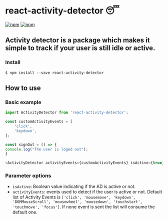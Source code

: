 # react-activity-detector 😴

[![npm](https://img.shields.io/npm/v/react-activity-detector)](https://www.npmjs.com/package/react-activity-detector)
[![npm](https://img.shields.io/npm/l/react-activity-detector)](https://www.npmjs.com/package/react-activity-detector)

## Activity detector is a package which makes it simple to track if your user is still idle or active.

### Install
```
$ npm install --save react-activity-detector
```

## How to use

### Basic example
```javascript
import ActivityDetector from 'react-activity-detector';

const customActivityEvents = [
    'click',
    'keydown',
];

const signOut = () => {
console.log("The user is loged out");
}

<ActivityDetector activityEvents={customActivityEvents} isActive={true} timeout={5*1000} signOut={signOut}/>
```

### Parameter options

- `isActive`: Boolean value indicating if the AD is active or not.
- `activityEvents`: events used to detect if the user is active or not. Default list of Activity Events is `['click', 'mousemove', 'keydown', 'DOMMouseScroll', 'mousewheel', 'mousedown', 'touchstart', 'touchmove', 'focus']`. If none event is sent the list will consume the default one.
